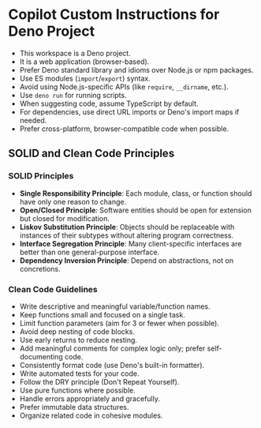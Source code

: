 # Copilot Custom Instructions for Deno Project

- This workspace is a Deno project.
- It is a web application (browser-based).
- Prefer Deno standard library and idioms over Node.js or npm packages.
- Use ES modules (`import`/`export`) syntax.
- Avoid using Node.js-specific APIs (like `require`, `__dirname`, etc.).
- Use `deno run` for running scripts.
- When suggesting code, assume TypeScript by default.
- For dependencies, use direct URL imports or Deno's import maps if needed.
- Prefer cross-platform, browser-compatible code when possible.

## SOLID and Clean Code Principles

### SOLID Principles
- **Single Responsibility Principle**: Each module, class, or function should have only one reason to change.
- **Open/Closed Principle**: Software entities should be open for extension but closed for modification.
- **Liskov Substitution Principle**: Objects should be replaceable with instances of their subtypes without altering program correctness.
- **Interface Segregation Principle**: Many client-specific interfaces are better than one general-purpose interface.
- **Dependency Inversion Principle**: Depend on abstractions, not on concretions.

### Clean Code Guidelines
- Write descriptive and meaningful variable/function names.
- Keep functions small and focused on a single task.
- Limit function parameters (aim for 3 or fewer when possible).
- Avoid deep nesting of code blocks.
- Use early returns to reduce nesting.
- Add meaningful comments for complex logic only; prefer self-documenting code.
- Consistently format code (use Deno's built-in formatter).
- Write automated tests for your code.
- Follow the DRY principle (Don't Repeat Yourself).
- Use pure functions where possible.
- Handle errors appropriately and gracefully.
- Prefer immutable data structures.
- Organize related code in cohesive modules.
